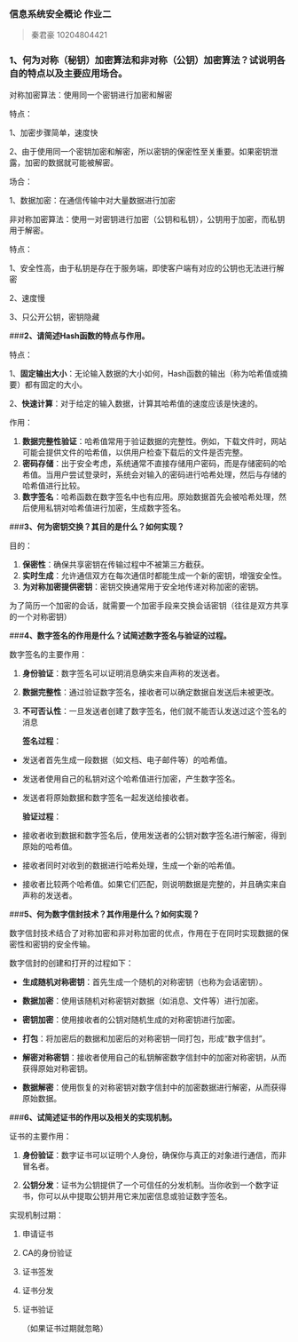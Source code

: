 ### 信息系统安全概论 作业二

> 秦君豪 10204804421

### **1、何为对称（秘钥）加密算法和非对称（公钥）加密算法？试说明各自的特点以及主要应用场合。**

对称加密算法：使用同一个密钥进行加密和解密

特点：

1、加密步骤简单，速度快

2、由于使用同一个密钥加密和解密，所以密钥的保密性至关重要。如果密钥泄露，加密的数据就可能被解密。

场合：

1、数据加密：在通信传输中对大量数据进行加密



非对称加密算法：使用一对密钥进行加密（公钥和私钥），公钥用于加密，而私钥用于解密。

特点：

1、安全性高，由于私钥是存在于服务端，即使客户端有对应的公钥也无法进行解密

2、速度慢

3、只公开公钥，密钥隐藏



###**2、请简述Hash函数的特点与作用。**

特点：

1、**固定输出大小**：无论输入数据的大小如何，Hash函数的输出（称为哈希值或摘要）都有固定的大小。

2、**快速计算**：对于给定的输入数据，计算其哈希值的速度应该是快速的。



作用：

1. **数据完整性验证**：哈希值常用于验证数据的完整性。例如，下载文件时，网站可能会提供文件的哈希值，以供用户检查下载后的文件是否完整。
2. **密码存储**：出于安全考虑，系统通常不直接存储用户密码，而是存储密码的哈希值。当用户尝试登录时，系统会对输入的密码进行哈希处理，然后与存储的哈希值进行比较。
3. **数字签名**：哈希函数在数字签名中也有应用。原始数据首先会被哈希处理，然后使用私钥对哈希值进行加密，生成数字签名。



###**3、何为密钥交换？其目的是什么？如何实现？**

目的：

1. **保密性**：确保共享密钥在传输过程中不被第三方截获。
2. **实时生成**：允许通信双方在每次通信时都能生成一个新的密钥，增强安全性。
3. **为对称加密提供密钥**：密钥交换通常用于安全地传递对称加密的密钥。

为了简历一个加密的会话，就需要一个加密手段来交换会话密钥（往往是双方共享的一个对称密钥）





###**4、数字签名的作用是什么？试简述数字签名与验证的过程。**

 数字签名的主要作用：

1. **身份验证**：数字签名可以证明消息确实来自声称的发送者。

2. **数据完整性**：通过验证数字签名，接收者可以确定数据自发送后未被更改。

3. **不可否认性**：一旦发送者创建了数字签名，他们就不能否认发送过这个签名的消息

   **签名过程**：

- 发送者首先生成一段数据（如文档、电子邮件等）的哈希值。

- 发送者使用自己的私钥对这个哈希值进行加密，产生数字签名。

- 发送者将原始数据和数字签名一起发送给接收者。

  **验证过程**：

- 接收者收到数据和数字签名后，使用发送者的公钥对数字签名进行解密，得到原始的哈希值。
- 接收者同时对收到的数据进行哈希处理，生成一个新的哈希值。
- 接收者比较两个哈希值。如果它们匹配，则说明数据是完整的，并且确实来自声称的发送者。







###**5、何为数字信封技术？其作用是什么？如何实现？**

数字信封技术结合了对称加密和非对称加密的优点，作用在于在同时实现数据的保密性和密钥的安全传输。

数字信封的创建和打开的过程如下：

- **生成随机对称密钥**：首先生成一个随机的对称密钥（也称为会话密钥）。
- **数据加密**：使用该随机对称密钥对数据（如消息、文件等）进行加密。
- **密钥加密**：使用接收者的公钥对随机生成的对称密钥进行加密。
- **打包**：将加密后的数据和加密后的对称密钥一同打包，形成“数字信封”。

- **解密对称密钥**：接收者使用自己的私钥解密数字信封中的加密对称密钥，从而获得原始对称密钥。
- **数据解密**：使用恢复的对称密钥对数字信封中的加密数据进行解密，从而获得原始数据。







###**6、试简述证书的作用以及相关的实现机制。**

证书的主要作用：

1. **身份验证**：数字证书可以证明个人身份，确保你与真正的对象进行通信，而非冒名者。

2. **公钥分发**：证书为公钥提供了一个可信任的分发机制。当你收到一个数字证书，你可以从中提取公钥并用它来加密信息或验证数字签名。

   

实现机制过期：

1. 申请证书

2. CA的身份验证

3. 证书签发

4. 证书分发

5. 证书验证

   （如果证书过期就忽略）